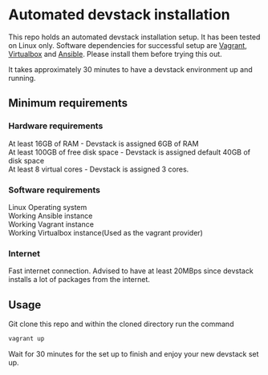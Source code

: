 # Automated devstack installation

This repo holds an automated devstack installation setup. It has been tested on Linux only. Software dependencies for successful setup are [Vagrant](https://learn.hashicorp.com/tutorials/vagrant/getting-started-install?in=vagrant/getting-started), [Virtualbox](https://www.vagrantup.com/docs/providers/virtualbox) and [Ansible](https://docs.ansible.com/ansible/latest/installation_guide/intro_installation.html). Please install them before trying this out.

It takes approximately 30 minutes to have a devstack environment up and running.

## Minimum requirements
### Hardware requirements
At least 16GB of RAM - Devstack is assigned 6GB of RAM   
At least 100GB of free disk space - Devstack is assigned default 40GB of disk space  
At least 8 virtual cores - Devstack is assigned 3 cores.

### Software requirements
Linux Operating system  
Working Ansible instance  
Working Vagrant instance  
Working Virtualbox instance(Used as the vagrant provider)
### Internet 
Fast internet connection. Advised to have at least 20MBps since devstack installs a lot of packages from the internet.


## Usage
Git clone this repo and within the cloned directory run the command
```bash
vagrant up
```
Wait for 30 minutes for the set up to finish and enjoy your new devstack set up.
